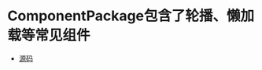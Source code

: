 # ComponentPackage包含了轮播、懒加载等常见组件</br>
* [源码](https://github.com/101piano/ComponentPackage/tree/master)</br>

